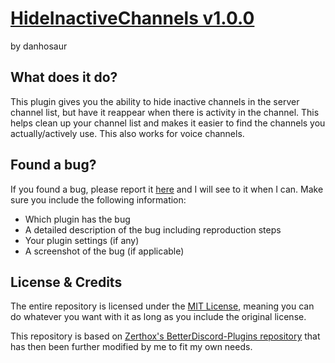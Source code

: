 # [HideInactiveChannels v1.0.0](https://github.com/DanielSimonsen90/BetterDiscord-Plugins/dist/bd/HideInactiveChannels)
by danhosaur

## What does it do?
This plugin gives you the ability to hide inactive channels in the server channel list, but have it reappear when there is activity in the channel. This helps clean up your channel list and makes it easier to find the channels you actually/actively use. This also works for voice channels.

## Found a bug?
If you found a bug, please report it [here](https://github.com/DanielSimonsen90/BetterDiscord-Plugins/issues) and I will see to it when I can. Make sure you include the following information:
- Which plugin has the bug
- A detailed description of the bug including reproduction steps
- Your plugin settings (if any)
- A screenshot of the bug (if applicable)

## License & Credits
The entire repository is licensed under the [MIT License](https://opensource.org/licenses/MIT), meaning you can do whatever you want with it as long as you include the original license.

This repository is based on [Zerthox's BetterDiscord-Plugins repository](https://github.com/Zerthox/BetterDiscord-Plugins) that has then been further modified by me to fit my own needs.